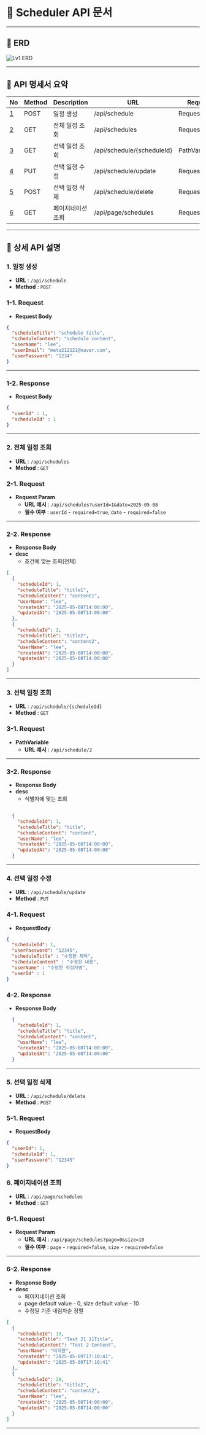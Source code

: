 # 📅 Scheduler API 문서

---

## 📌 ERD

![Lv1 ERD](scheduler/src/main/resources/static/img/Lv1ERD.png)

---

## 📘 API 명세서 요약

| No                | Method | Description | URL                        | Request      | Response |
|-------------------|--------|-------------|----------------------------|--------------|----------|
| [1](#1-일정-생성)     | POST   | 일정 생성       | /api/schedule              | RequestBody          | 200 OK   |
| [2](#2-전체-일정-조회)  | GET    | 전체 일정 조회    | /api/schedules             | RequestParam | 200 OK   |
| [3](#3-선택-일정-조회)  | GET    | 선택 일정 조회    | /api/schedule/{scheduleId} | PathVariable | 200 OK   |
| [4](#4-선택-일정-수정)  | PUT    | 선택 일정 수정    | /api/schedule/update       | RequestBody | 200 OK   |
| [5](#5-선택-일정-삭제)  | POST   | 선택 일정 삭제    | /api/schedule/delete       | RequestBody | 200 OK   |
| [6](#6-페이지네이션-조회) | GET    | 페이지네이션 조회   | /api/page/schedules              | RequestBody | 200 OK   |

---

## 🔽 상세 API 설명

### 1. 일정 생성
- **URL** : `/api/schedule`
- **Method** : `POST`
### 1-1. Request
- **Request Body**
```json
{
  "scheduleTitle": "schedule title",
  "scheduleContent": "schedule content",
  "userName": "lee",
  "userEmail": "meta212121@naver.com",
  "userPassword": "1234"
}
```
---
### 1-2. Response
- **Request Body**
```json
{
  "userId" : 1,
  "scheduleId" : 1
}
```
---
### 2. 전체 일정 조회
- **URL** : `/api/schedules`
- **Method** : `GET`
### 2-1. Request
- **Request Param**
    - **URL 예시** : `/api/schedules?userId=1&date=2025-05-08`
    - **필수 여부** : `userId` - `required=true`, `date` - `required=false`
---
### 2-2. Response
- **Response Body**
- **desc**
    - 조건에 맞는 조회(전체)
```json
[
  {
    "scheduleId": 1,
    "scheduleTitle": "title1",
    "scheduleContent": "content1",
    "userName": "lee",
    "createdAt": "2025-05-08T14:00:00",
    "updatedAt": "2025-05-08T14:00:00"
  },
  {
    "scheduleId": 2,
    "scheduleTitle": "title2",
    "scheduleContent": "content2",
    "userName": "lee",
    "createdAt": "2025-05-08T14:00:00",
    "updatedAt": "2025-05-08T14:00:00"
  }
]
```
---
### 3. 선택 일정 조회
- **URL** : `/api/schedule/{scheduleId}`
- **Method** : `GET`
### 3-1. Request
- **PathVariable**
    - **URL 예시** : `/api/schedule/2`
---
### 3-2. Response
- **Response Body**
- **desc**
    - 식별자에 맞는 조회
```json

  {
    "scheduleId": 1,
    "scheduleTitle": "title",
    "scheduleContent": "content",
    "userName": "lee",
    "createdAt": "2025-05-08T14:00:00",
    "updatedAt": "2025-05-08T14:00:00"
  }

```
---
### 4. 선택 일정 수정
- **URL** : `/api/schedule/update`
- **Method** : `PUT`
### 4-1. Request
- **RequestBody**
```json
{
  "scheduleId": 1,
  "userPassword": "12345",
  "scheduleTitle" : "수정한 제목",
  "scheduleContent" : "수정한 내용",
  "userName" : "수정한 작성자명",
  "userId" : 1
}
```
### 4-2. Response
- **Response Body**
```json
  {
    "scheduleId": 1,
    "scheduleTitle": "title",
    "scheduleContent": "content",
    "userName": "lee",
    "createdAt": "2025-05-08T14:00:00",
    "updatedAt": "2025-05-08T14:00:00"
  }

```
---
### 5. 선택 일정 삭제
- **URL** : `/api/schedule/delete`
- **Method** : `POST`
### 5-1. Request
- **RequestBody**
```json
{
  "userId": 1,
  "scheduleId": 1,
  "userPassword": "12345"
}
```
### 6. 페이지네이션 조회
- **URL** : `/api/page/schedules`
- **Method** : `GET`
### 6-1. Request
- **Request Param**
  - **URL 예시** : `/api/page/schedules?page=0&size=10`
  - **필수 여부** : `page` - `required=false`, `size` - `required=false`
---
### 6-2. Response
- **Response Body**
- **desc**
  - 페이지네이션 조회
  - page default value - 0, size default value - 10
  - 수정일 기준 내림차순 정렬
```json
[
  {
    "scheduleId": 19,
    "scheduleTitle": "Test 21 11Title",
    "scheduleContent": "Test 2 Content",
    "userName": "이의현",
    "createdAt": "2025-05-09T17:10:41",
    "updatedAt": "2025-05-09T17:10:41"
  },
  {
    "scheduleId": 20,
    "scheduleTitle": "title2",
    "scheduleContent": "content2",
    "userName": "lee",
    "createdAt": "2025-05-08T14:00:00",
    "updatedAt": "2025-05-08T14:00:00"
  }
]
```
---